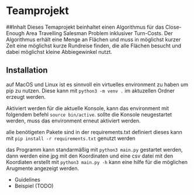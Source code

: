 # Teamprojekt


##Inhalt
Dieses Temaprojekt beinhaltet einen Algorithmus für das Close-Enough Area Travelling Salesman Problem inklusiver Turn-Costs. Der Algorithmus erhält eine Menge an Flächen und muss in möglichst kurzer Zeit eine möglichst kurze Rundreise finden, die alle Flächen besucht und dabei möglichst kleine Abbiegewinkel nutzt.

## Installation
auf MacOS und Linux ist es sinnvoll ein virtuelles environment zu haben um pip zu nutzen. 
Diese kann mit `python3 -m venv .` im aktuzellen Ordner erzeugt werden.

Aktiviert werden für die aktuelle Konsole, kann das environment mit folgendem befehl `source bin/active`.
sollte die Konsole neugestartet werden, muss das environment erneut aktiviert werden.

alle benötigeten Pakete sind in der requirements.txt definiert
dieses kann mit `pip install -r requirements.txt` genutzt werden

das Programm kann standarmäßig mit `python3 main.py` gestartet werden, dann werden eine jpg mit den Koordinaten und eine csv datei mit den Koordiaten erstellt
mit `python3 main.py -h` kann eine hilfe für die möglichen Arugmente angezeigt werden.

* Guidelines
* Beispiel (TODO)
